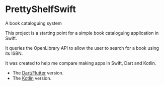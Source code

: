 # PrettyShelfSwift

A book cataloguing system

This project is a starting point for a simple book cataloguing application in Swift.

It queries the OpenLibrary API to allow the user to search for a book using its ISBN.

It was created to help me compare making apps in Swift, Dart and Kotlin.
- The [Dart/Flutter](https://github.com/SedaKunda/PrettyShelf) version.
- The [Kotlin](https://github.com/SedaKunda/PrettyShelfKotlin) version.
